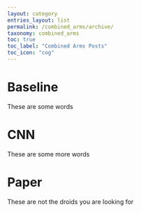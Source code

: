 ```yaml
---
layout: category
entries_layout: list
permalink: /combined_arms/archive/
taxonomy: combined_arms
toc: true
toc_label: "Combined Arms Posts"
toc_icon: "cog"
---
```


# Baseline
These are some words

# CNN
These are some more words

# Paper
These are not the droids you are looking for
